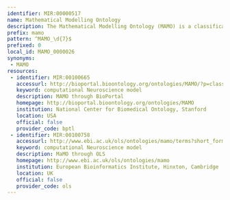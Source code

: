 ```yaml
---
identifier: MIR:00000517
name: Mathematical Modelling Ontology
description: The Mathematical Modelling Ontology (MAMO) is a classification of the types of mathematical models used mostly in the life sciences, their variables, relationships and other relevant features.
prefix: mamo
pattern: ^MAMO_\d{7}$
prefixed: 0
local_id: MAMO_0000026
synonyms:
 - MAMO
resources:
 - identifier: MIR:00100665
   accessurl: http://bioportal.bioontology.org/ontologies/MAMO/?p=classes&conceptid=http://identifiers.org/mamo/${lid}
   keyword: computational Neuroscience model
   description: MAMO through BioPortal
   homepage: http://bioportal.bioontology.org/ontologies/MAMO
   institution: National Center for Biomedical Ontology, Stanford
   location: USA
   official: false
   provider_code: bptl
 - identifier: MIR:00100758
   accessurl: http://www.ebi.ac.uk/ols/ontologies/mamo/terms?short_form=${lid}
   keyword: computational Neuroscience model
   description: MaMO through OLS
   homepage: http://www.ebi.ac.uk/ols/ontologies/mamo
   institution: European Bioinformatics Institute, Hinxton, Cambridge
   location: UK
   official: false
   provider_code: ols
---
```

